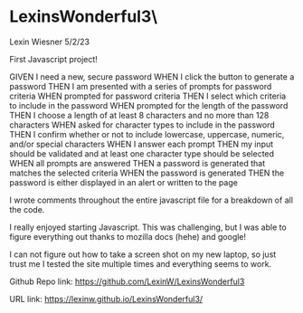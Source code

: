 # LexinsWonderful3\
Lexin Wiesner
5/2/23

First Javascript project! 

GIVEN I need a new, secure password
WHEN I click the button to generate a password
THEN I am presented with a series of prompts for password criteria
WHEN prompted for password criteria
THEN I select which criteria to include in the password
WHEN prompted for the length of the password
THEN I choose a length of at least 8 characters and no more than 128 characters
WHEN asked for character types to include in the password
THEN I confirm whether or not to include lowercase, uppercase, numeric, and/or special characters
WHEN I answer each prompt
THEN my input should be validated and at least one character type should be selected
WHEN all prompts are answered
THEN a password is generated that matches the selected criteria
WHEN the password is generated
THEN the password is either displayed in an alert or written to the page


I wrote comments throughout the entire javascript file for a breakdown of all the code.

I really enjoyed starting Javascript. This was challenging, but I was able to figure everything out thanks to mozilla docs (hehe) and google!

I can not figure out how to take a screen shot on my new laptop, so just trust me I tested the site multiple times and everything seems to work.

Github Repo link: https://github.com/LexinW/LexinsWonderful3

URL link: https://lexinw.github.io/LexinsWonderful3/
